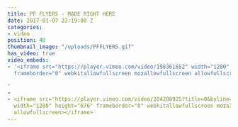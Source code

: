 ```yaml
---
title: PF FLYERS - MADE RIGHT HERE
date: 2017-01-07 22:19:00 Z
categories:
- video
position: 40
thumbnail_image: "/uploads/PFFLYERS.gif"
has_video: true
video_embeds:
- '<iframe src="https://player.vimeo.com/video/198361652" width="1280" height="676"
  frameborder="0" webkitallowfullscreen mozallowfullscreen allowfullscreen></iframe>

'
- 
- <iframe src="https://player.vimeo.com/video/204208925?title=0&byline=0&portrait=0"
  width="1280" height="676" frameborder="0" webkitallowfullscreen mozallowfullscreen
  allowfullscreen></iframe>
---
```



